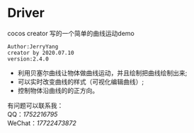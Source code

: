 # Driver

cocos creator 写的一个简单的曲线运动demo
```
Author:JerryYang 
creator by 2020.07.10 
version:2.4.0 
```


- 利用贝塞尔曲线让物体做曲线运动，并且绘制把曲线绘制出来;
- 可以实时改变曲线的样式（可视化编辑曲线）;
- 控制物体沿曲线的的正方向。


有问题可以联系我：  
QQ：*1752216795*  
WeChat：*17722473872*  

